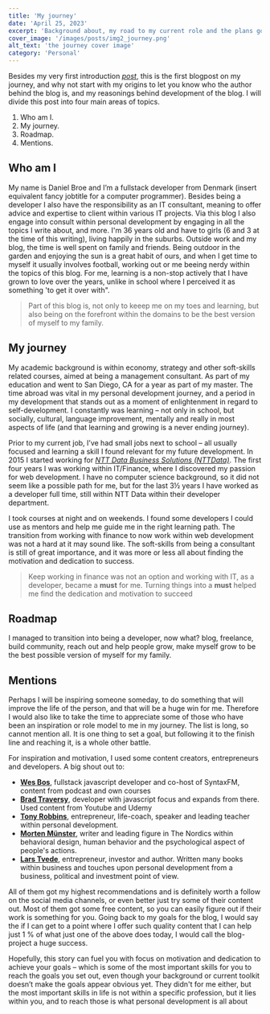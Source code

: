 ```yaml
---
title: 'My journey'
date: 'April 25, 2023'
excerpt: 'Background about, my road to my current role and the plans going forward.'
cover_image: '/images/posts/img2_journey.png'
alt_text: 'the journey cover image'
category: 'Personal'
---
```


Besides my very first introduction <a href="/blog/welcome-post" target="_blank"><em>post</em></a>, this is the first blogpost on my journey, and why not start with my origins to let you know who the author behind the blog is, and my reasonings behind development of the blog. I will divide this post into four main areas of topics.

1. Who am I.
2. My journey.
3. Roadmap.
4. Mentions.

## Who am I

My name is Daniel Broe and I’m a fullstack developer from Denmark (insert equivalent fancy jobtitle for a computer programmer). Besides being a developer I also have the responsibility as an IT consultant, meaning to offer advice and expertise to client within various IT projects. Via this blog I also engage into consult within personal development by engaging in all the topics I write about, and more. I'm 36 years old and have to girls (6 and 3 at the time of this writing), living happily in the suburbs. Outside work and my blog, the time is well spent on family and friends. Being outdoor in the garden and enjoying the sun is a great habit of ours, and when I get time to myself it usually involves football, working out or me beeing nerdy within the topics of this blog. For me, learning is a non-stop actively that I have grown to love over the years, unlike in school where I perceived it as something 'to get it over with".

> Part of this blog is, not only to keeep me on my toes and learning, but also being on the forefront within the domains to be the best version of myself to my family.

## My journey

My academic background is within economy, strategy and other soft-skills related courses, aimed at being a management consultant. As part of my education and went to San Diego, CA for a year as part of my master. The time abroad was vital in my personal development journey, and a period in my development that stands out as a moment of enlightenment in regard to self-development. I constantly was learning – not only in school, but socially, cultural, language improvement, mentally and really in most aspects of life (and that learning and growing is a never ending journey).

Prior to my current job, I’ve had small jobs next to school – all usually focused and learning a skill I found relevant for my future development. In 2015 I started working for <a href="https://nttdata-solutions.com/" target="_blank"><em>NTT Data Business Solutions (NTTData)</em></a>. The first four years I was working within IT/Finance, where I discovered my passion for web development. I have no computer science background, so it did not seem like a possible path for me, but for the last 3½ years I have worked as a developer full time, still within NTT Data within their developer department.

I took courses at night and on weekends. I found some developers I could use as mentors and help me guide me in the right learning path. The transition from working with finance to now work within web development was not a hard at it may sound like. The soft-skills from being a consultant is still of great importance, and it was more or less all about finding the motivation and dedication to success.

> Keep working in finance was not an option and working with IT, as a developer, became a **must** for me. Turning things into a **must** helped me find the dedication and motivation to succeed

## Roadmap

I managed to transition into being a developer, now what?
blog, freelance, build community, reach out and help people grow, make myself grow to be the best possible version of myself for my family.

## Mentions

Perhaps I will be inspiring someone someday, to do something that will improve the life of the person, and that will be a huge win for me. Therefore I would also like to take the time to appreciate some of those who have been an inspiration or role model to me in my journey. The list is long, so cannot mention all. It is one thing to set a goal, but following it to the finish line and reaching it, is a whole other battle.

For inspiration and motivation, I used some content creators, entrepreneurs and developers. A big shout out to:

- <a href="https://wesbos.com/" target="_blank">**Wes Bos**</a>, fullstack javascript developer and co-host of SyntaxFM, content from podcast and own courses
- <a href="https://www.traversymedia.com/" target="_blank">**Brad Traversy**</a>, developer with javascript focus and expands from there. Used content from Youtube and Udemy
- <a href="https://www.tonyrobbins.com/" target="_blank">**Tony Robbins**</a>, entrepreneur, life-coach, speaker and leading teacher within personal development.
- <a href="https://mortenmunster.com/" target="_blank">**Morten Münster**</a>, writer and leading figure in The Nordics within behavioral design, human behavior and the psychological aspect of people's actions.
- <a href="https://www.larstvede.com/" target="_blank">**Lars Tvede**</a>, entrepreneur, investor and author. Written many books within business and touches upon personal development from a business, political and investment point of view.

All of them got my highest recommendations and is definitely worth a follow on the social media channels, or even better just try some of their content out. Most of them got some free content, so you can easily figure out if their work is something for you. Going back to my goals for the blog, I would say the if I can get to a point where I offer such quality content that I can help just 1 % of what just one of the above does today, I would call the blog-project a huge success.

Hopefully, this story can fuel you with focus on motivation and dedication to achieve your goals – which is some of the most important skills for you to reach the goals you set out, even though your background or current toolkit doesn’t make the goals appear obvious yet. They didn't for me either, but the most important skills in life is not within a specific profession, but it lies within you, and to reach those is what personal development is all about
